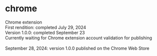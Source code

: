 # chrome
Chrome extension<br>
First rendition: completed July 29, 2024<br>
Version 1.0.0: completed September 23<br>
Currently waiting for Chrome extension account validation for publishing<br><br>
September 28, 2024: version 1.0.0 published on the Chrome Web Store<br>
